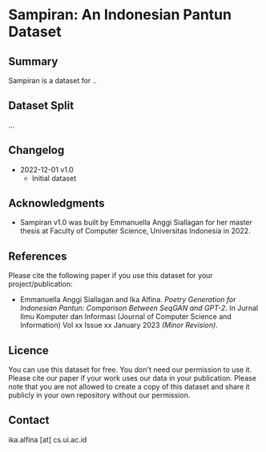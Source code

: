 # Sampiran: An Indonesian Pantun Dataset 


## Summary

Sampiran is a dataset for ..

## Dataset Split

...

## Changelog
* 2022-12-01 v1.0
  * Initial dataset

## Acknowledgments
* Sampiran v1.0 was built by Emmanuella Anggi Siallagan for her master thesis at Faculty of Computer Science, Universitas Indonesia in 2022.

## References

Please cite the following paper if you use this dataset for your project/publication:

* Emmanuella Anggi Siallagan and Ika Alfina. _Poetry Generation for Indonesian Pantun: Comparison Between SeqGAN and GPT-2_. In Jurnal Ilmu Komputer dan Informasi (Journal of Computer Science and Information) Vol xx Issue xx January 2023 _(Minor Revision)_. 


## Licence
You can use this dataset for free. You don't need our permission to use it. Please cite our paper if your work uses our data in your publication.
Please note that you are not allowed to create a copy of this dataset and share it publicly in your own repository without our permission.

## Contact
ika.alfina [at] cs.ui.ac.id
